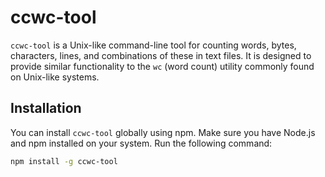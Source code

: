 # ccwc-tool

`ccwc-tool` is a Unix-like command-line tool for counting words, bytes, characters, lines, and combinations of these in text files. It is designed to provide similar functionality to the `wc` (word count) utility commonly found on Unix-like systems.

## Installation

You can install `ccwc-tool` globally using npm. Make sure you have Node.js and npm installed on your system. Run the following command:

```bash
npm install -g ccwc-tool
